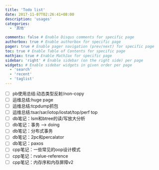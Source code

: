```yaml
---
title: 'Todo list'
date: 2017-11-07T02:26:41+08:00
description: 'usages'
categories:
  - '其他'

comments: false # Enable Disqus comments for specific page
authorbox: true # Enable authorbox for specific page
pager: true # Enable pager navigation (prev/next) for specific page
toc: true # Enable Table of Contents for specific page
mathjax: true # Enable MathJax for specific page
sidebar: 'right' # Enable sidebar (on the right side) per page
widgets: # Enable sidebar widgets in given order per page
  - 'search'
  - 'recent'
  - 'taglist'
---
```


- [ ] pb使用总结:动态类型反射/non-copy
- [ ] 运维总结:huge page
- [ ] 运维总结:tcpdump抓包
- [ ] 运维总结:tsar/sar/iotop/iostat/top/perf top 
- [ ] db笔记：lsm和btree的读/写放大分析
- [ ] db笔记：事务 --> doing
- [ ] db笔记：分布式事务
- [ ] db笔记：2pc和percalator
- [ ] db笔记：paxos
- [ ] cpp笔记：一些常见的oop设计模式
- [ ] cpp笔记：rvalue-reference
- [ ] cpp笔记：内存序和内存屏障v2
